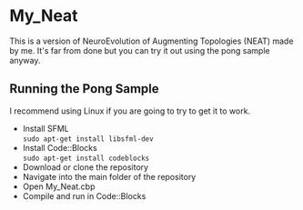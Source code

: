 # My_Neat
This is a version of NeuroEvolution of Augmenting Topologies (NEAT) made by me.  It's far from done but you can try it out using the pong sample anyway.

## Running the Pong Sample
I recommend using Linux if you are going to try to get it to work.
* Install SFML<br>`sudo apt-get install libsfml-dev`
* Install Code::Blocks<br>`sudo apt-get install codeblocks`
* Download or clone the repository
* Navigate into the main folder of the repository
* Open My_Neat.cbp
* Compile and run in Code::Blocks
